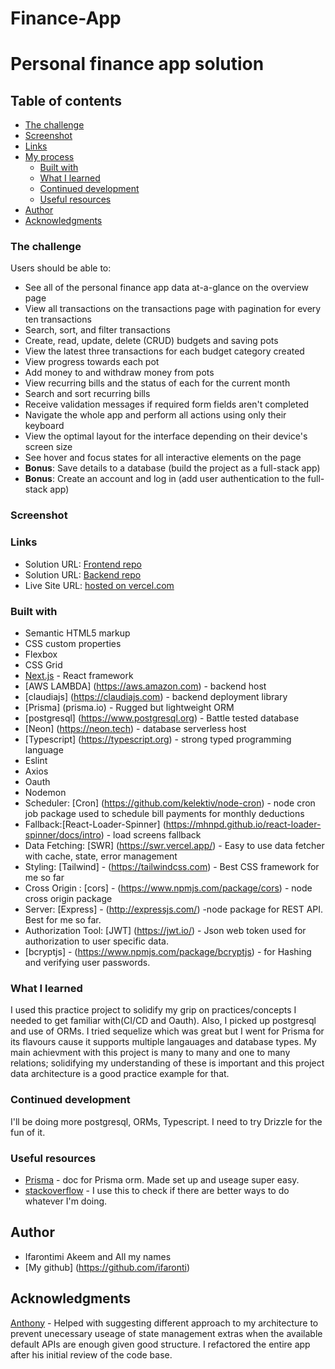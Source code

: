 # Finance-App

# Personal finance app solution

## Table of contents

  - [The challenge](#the-challenge)
  - [Screenshot](#screenshot)
  - [Links](#links)
- [My process](#my-process)
  - [Built with](#built-with)
  - [What I learned](#what-i-learned)
  - [Continued development](#continued-development)
  - [Useful resources](#useful-resources)
- [Author](#author)
- [Acknowledgments](#acknowledgments)


### The challenge

Users should be able to:

- See all of the personal finance app data at-a-glance on the overview page
- View all transactions on the transactions page with pagination for every ten transactions
- Search, sort, and filter transactions
- Create, read, update, delete (CRUD) budgets and saving pots
- View the latest three transactions for each budget category created
- View progress towards each pot
- Add money to and withdraw money from pots
- View recurring bills and the status of each for the current month
- Search and sort recurring bills
- Receive validation messages if required form fields aren't completed
- Navigate the whole app and perform all actions using only their keyboard
- View the optimal layout for the interface depending on their device's screen size
- See hover and focus states for all interactive elements on the page
- **Bonus**: Save details to a database (build the project as a full-stack app)
- **Bonus**: Create an account and log in (add user authentication to the full-stack app)

### Screenshot

### Links

- Solution URL: [Frontend repo](https://github.com/ifaronti/Finance-App/)
- Solution URL: [Backend repo](https://github.com/ifaronti/Finance-Backend)
- Live Site URL: [hosted on vercel.com](https://finance-app-eight-xi.vercel.app/)

### Built with

- Semantic HTML5 markup
- CSS custom properties
- Flexbox
- CSS Grid
- [Next.js](https://nextjs.org/) - React framework
- [AWS LAMBDA] (https://aws.amazon.com) - backend host
- [claudiajs] (https://claudiajs.com) - backend deployment library
- [Prisma] (prisma.io) - Rugged but lightweight ORM
- [postgresql] (https://www.postgresql.org) - Battle tested database
- [Neon] (https://neon.tech) - database serverless host
- [Typescript] (https://typescript.org) - strong typed programming language
-  Eslint
-  Axios
-  Oauth
-  Nodemon
-  Scheduler: [Cron] (https://github.com/kelektiv/node-cron) - node cron job package used to schedule bill payments for monthly deductions
-  Fallback:[React-Loader-Spinner] (https://mhnpd.github.io/react-loader-spinner/docs/intro) - load
 screens fallback
- Data Fetching: [SWR] (https://swr.vercel.app/) - Easy to use data fetcher with cache, state, error management
- Styling: [Tailwind] - (https://tailwindcss.com) - Best CSS framework for me so far
- Cross Origin : [cors] - (https://www.npmjs.com/package/cors) - node cross origin package
- Server: [Express] - (http://expressjs.com/) -node package for REST API. Best for me so far.
- Authorization Tool: [JWT] (https://jwt.io/) - Json web token used for authorization to user specific data.
- [bcryptjs] - (https://www.npmjs.com/package/bcryptjs) - for Hashing and verifying user passwords.

### What I learned
I used this practice project to solidify my grip on practices/concepts I needed to get familiar with(CI/CD and Oauth). Also, I picked up postgresql and use of ORMs. I tried sequelize which was great but I went for Prisma for its flavours cause it supports multiple langauages and database types. My main achievment with this project is many to many and one to many relations; solidifying my understanding of these is important and this project data architecture is a good practice example for that.

### Continued development
I'll be doing more postgresql, ORMs, Typescript. I need to try Drizzle for the fun of it. 

### Useful resources

- [Prisma](https://prisma.io) - doc for Prisma orm. Made set up and useage super easy.
- [stackoverflow](https://stackoverflow.com) - I use this to check if there are better ways to do whatever I'm doing.

## Author
- Ifarontimi Akeem and All my names
- [My github] (https://github.com/ifaronti)

## Acknowledgments
[Anthony](https://github.com/purplenimbus) - Helped with suggesting different approach to my architecture to prevent unecessary useage of state management extras when the available default APIs are enough given good structure. I refactored the entire app after his initial review of the code base. 
